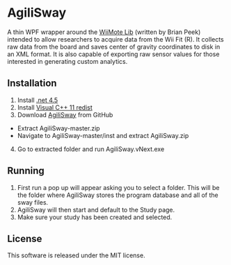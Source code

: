 # AgiliSway

A thin WPF wrapper around the [WiiMote Lib][wiimotelib] (written by Brian Peek) intended to allow researchers to acquire data from the Wii Fit (R).  It collects raw data from the board and saves center of gravity coordinates to disk in an XML format.  It is also capable of exporting raw sensor values for those interested in generating custom analytics.

## Installation

1. Install [.net 4.5][net45]
2. Install [Visual C++ 11 redist][vc11]
3. Download [AgiliSway] from GitHub
  * Extract AgiliSway-master.zip
  * Navigate to AgiliSway-master/inst and extract AgiliSway.zip
4. Go to extracted folder and run AgiliSway.vNext.exe

## Running

1. First run a pop up will appear asking you to select a folder.  This will be the folder where AgiliSway stores the program database and all of the sway files.
2. AgiliSway will then start and default to the Study page.
3. Make sure your study has been created and selected.

## License
This software is released under the MIT license.

[net45]: http://www.microsoft.com/en-us/download/details.aspx?id=30653
[vc11]: http://www.microsoft.com/en-us/download/details.aspx?id=30679
[agilisway]: https://github.com/digitalnelson/AgiliSway/archive/master.zip
[wiimotelib]: http://wiimotelib.codeplex.com/